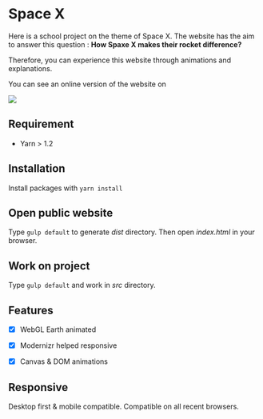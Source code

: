 # Space X

Here is a school project on the theme of Space X. The website has the aim to answer this question : **How Spaxe X makes their rocket difference?**

Therefore, you can experience this website through animations and explanations.

You can see an online version of the website on

![](https://www.netlify.com/img/global/badges/netlify-color-accent.svg)



## Requirement

- Yarn > 1.2



## Installation

Install packages with `yarn install`



## Open public website

Type `gulp default` to generate *dist* directory. Then open *index.html* in your browser.



## Work on project	

Type `gulp default` and work in *src* directory.



## Features

- [x] WebGL Earth animated
- [x] Modernizr helped responsive
- [x] Canvas & DOM animations



## Responsive

Desktop first & mobile compatible. Compatible on all recent browsers.